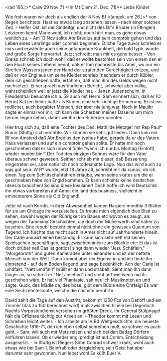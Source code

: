 <(ad 195.)>* Calw 29 Nov 71
 <(In Mt Clem 21. Dec. 71)>*
Liebe Kinder

Wie froh waren wir doch als endlich der 8 Nov Bf <(angek. am 26.)>* von Regen berichtete. Hast es etwas lang anstehen lassen - nach einer solchen Zeit. - Helfer Ost. ist der Sindelfgr, und nicht des Dr's Bruder (in Eltingen). Letzteren kennt Marie wohl, ich nicht; doch hört man, es gehe etwas weltlich zu. - Am 13 Nov sollte Abr Bredius auf sein comptoir gehen und das Leben eines Lehrlings oder commis beginnen. Etliche Tage zuvor schrieb er mirs und erwähnte auch seine anfangende Krankheit, die bald typh. wurde und große Sorge hervorrief. Jetzt schreibt man mir es gehe besser - Von Dreiss schrieb ich doch wohl, daß er wollte bestohlen sein von einem den er den Fluch seines Lebens nennt, daß er ihm nachreiste bis Amer, wo nur ein Streifen Wassers jenen der Hand der strafenden Gerechtigkeit entzog, und daß er von Engl aus um seine Kleider schrieb (nachdem er durch Kübler, dem ich geschrieben hatte, erfahren, daß man ihm des Gelds wegen nicht nachsetze). Er versprach ausführlichen Bericht, schweigt aber völlig, wahrscheinlich weil er jetzt die Kleider hat. - Jenen Judenschulm. in Freudenthal besuchte ich a. 59 auch mit Herm. Sam erinnert sich, daß er (O Herm) Katzen lieber hatte als Kinder, eine sehr richtige Erinnerung. Er ist ein redlicher, auch begabter Mensch, der aber nie jung war. Noch in Maulbr sagte er einmal vor mir, ich kann die Scherben meines Daseins um mich herum liegen sehen, daher wir ihn den Scherber nannten.

Hier trug sich zu, daß eine Tochter des Dec. Mathilde Metzger mit Rep Paul<us>* Braun (Stuttg) sich verlobte. Wir können sie sehr gut leiden. Dann kam ein Bf von Amsterd daß Abr Bredius den typhus habe, gerade da er des Vaters Haus verlassen und auf ein comptoir gehen sollte. Er hatte mir noch geschrieben daß er sich unwohl fühle "wenn ich nur bis Montag (Eintritt) wieder munter bin!" Der Tod des einzigen Sohnes wäre für den Vater überaus schwer gewesen. Seither schrieb mir dieser, daß Besserung eingetreten sei, aber natürlich noch todesmatte Lage. Nun das wird auch zu was gut sein. 
W R<obinson>* wurde jetzt 18 Jahre alt, schreibt mir da curios, ob ich einen Tag zum Schlittschuhfahren erlaube, wenn seine skates um die er geschrieben habe von Engld kommen. Er kann scheints keine deutschen utensils brauchen! So sind diese Insulaner! Doch hoffe ich wird Deutschld ihn etwas vorbereiten auf Amer. ein land des business, vielleicht in eminenterem Sinne als Old England!

Jette ist nach Kornth. In ihrer Abwesenheit kamen Harpers monthly 3 Blätter für sie um Chicago ihr vorzustellen. Es freute mich eigentlich dies Blatt zu sehen, sowohl wegen der Rührigkeit im Bauen etc wovon es zeugt, als wegen der Tammany Geschichten, die doch der Mühe werth sind näher zu besehen. Eine republ besteht einmal nicht ohne ein gewisses Quantum von Tugend. Ich fürchte das reicht auch in Amer nicht auf Jahrhunderte hinein. 
Der Carle amusirt einen beständig. Er kann sich sehr nett mit seinen Spielsachen beschäftigen, sagt zwischenhinein zum Blöckle etc: Ei das ist doch drüber nei! Das ist gottlos! singt dann wieder "Jesu Schäflein," "Morgenroth" und guten Kameraden unter einander und ist der nettste Mensch von der Welt. Dann kommt aber ein Eigensinn und ich finde ihn - eintretend - auf dem Boden liegend und sage bedenklich: Ach der Carle ist umdfallt. "Nett umdfallt" brüllt er dann und strabelt. Sieht man ihn dann länger an, so schreit er "Net ansehen" und steht auf wie wenn nichts geschehen wäre. Er hat viel Phantasie, sah neulich Musiknoten an und sagte: Guck, des Mädle da, des böse, gibt dem Büble eine Ohrfeig! Es war eine Sechzehntelsnote, welche die nächste berührte.

David zählt die Tage auf den Austritt, bekommt 1350 Fcs von Detloff und ein Zimmer (das zu 150 berechnet wird) muß zwischen hinein bei Degerloch Nachts Vorpostendienst versehen im größten Dreck. Ihr General Stülpnagel hält die Offiziere tüchtig zur Arbeit an. - Theodor kommt mit Lesen und Schreiben leicht weiter. - Ich arbeite am IV Bd Weltgeschichte, die neueste Geschichte 1816-71, den ich eben selbst schreiben muß, so schwer es auch geht. - Sam. will auch mit Metz reisen und sich bei den Badag Dörfern einführen lassen. Ob er wieder engl predigt ist auf Comm. Entscheidung ausgesetzt. - In Stuttg ist Riegers Sohn Conrad schwer krank, wohl auch etwas wie bei Sam <Paul>1, Beinfraß oder dergleichen; sein Geist hat aber darunter sehr gewonnen. Nun lebet wohl
 Es küßt Euer V.
